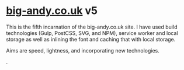 # [big-andy.co.uk](https://big-andy.co.uk) v5

This is the fifth incarnation of the big-andy.co.uk site. I have used build technologies (Gulp, PostCSS, SVG, and NPM), service worker and local storage as well as inlining the font and caching that with local storage.

Aims are speed, lightness, and incorporating new technologies.

.
